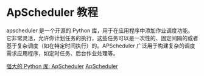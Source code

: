 # ApScheduler 教程

<show-structure depth="3"/>

apscheduler 是一个开源的 Python 库，用于在应用程序中添加作业调度功能。它非常灵活，允许你计划任务的执行，这些任务可以是一次性的、固定间隔的或者基于复杂调度（如在特定时间执行）的。APScheduler 广泛用于构建复杂的调度需求应用程序，如定时任务、后台作业处理等。

<seealso>
<category ref="ref_docs">
    <a href="https://mp.weixin.qq.com/s/C5-zvU_2UFqgqso-ZzLCmQ">强大的 Python 库: ApScheduler</a>
</category>
<category ref="ref_github">
    <a href="https://github.com/agronholm/apscheduler">ApScheduler</a>
</category>
<category ref="ref_issues"></category>
<category ref="ref_hf"></category>
<category ref="ref_ms"></category>
</seealso>